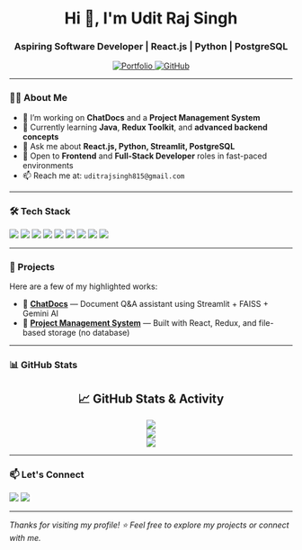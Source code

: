 <h1 align="center">Hi 👋, I'm Udit Raj Singh</h1>

<h3 align="center">Aspiring Software Developer | React.js | Python | PostgreSQL</h3>

<p align="center">
  <a href="https://portfolio-devapp.netlify.app/" target="_blank">
    <img src="https://img.shields.io/badge/Portfolio-%23000000.svg?&style=for-the-badge&logo=firefox&logoColor=white" alt="Portfolio"/>
  </a>
  <a href="https://github.com/uditthakur2001" target="_blank">
    <img src="https://img.shields.io/badge/GitHub-%2312100E.svg?&style=for-the-badge&logo=github&logoColor=white" alt="GitHub"/>
  </a>
</p>

---

### 👨‍💻 About Me

- 🔭 I’m working on **ChatDocs** and a **Project Management System**
- 🌱 Currently learning **Java**, **Redux Toolkit**, and **advanced backend concepts**
- 💬 Ask me about **React.js, Python, Streamlit, PostgreSQL**
- 💼 Open to **Frontend** and **Full-Stack Developer** roles in fast-paced environments
- 📫 Reach me at: `uditrajsingh815@gmail.com`

---

### 🛠️ Tech Stack

<p align="left">
  <img src="https://img.shields.io/badge/HTML-E34F26?style=for-the-badge&logo=html5&logoColor=white"/>
  <img src="https://img.shields.io/badge/CSS-1572B6?style=for-the-badge&logo=css3&logoColor=white"/>
  <img src="https://img.shields.io/badge/JavaScript-F7DF1E?style=for-the-badge&logo=javascript&logoColor=black"/>
  <img src="https://img.shields.io/badge/React-20232A?style=for-the-badge&logo=react&logoColor=61DAFB"/>
  <img src="https://img.shields.io/badge/Redux-764ABC?style=for-the-badge&logo=redux&logoColor=white"/>
  <img src="https://img.shields.io/badge/Python-3776AB?style=for-the-badge&logo=python&logoColor=white"/>
  <img src="https://img.shields.io/badge/PostgreSQL-4169E1?style=for-the-badge&logo=postgresql&logoColor=white"/>
  <img src="https://img.shields.io/badge/Streamlit-FF4B4B?style=for-the-badge&logo=streamlit&logoColor=white"/>
  <img src="https://img.shields.io/badge/Java-007396?style=for-the-badge&logo=java&logoColor=white"/>
</p>

---

### 🚀 Projects

Here are a few of my highlighted works:

- 💬 [**ChatDocs**](https://chatdocs-ai.streamlit.app/) — Document Q&A assistant using Streamlit + FAISS + Gemini AI  
- 📁 [**Project Management System**](https://project-management-udit.netlify.app/) — Built with React, Redux, and file-based storage (no database)

---

### 📊 GitHub Stats

<h2 align="center">📈 GitHub Stats & Activity</h2>

<p align="center">
  <img src="https://github-readme-stats.vercel.app/api?username=uditthakur2001&show_icons=true&theme=react&hide_border=true" />
  <br />
  <img src="https://github-readme-streak-stats.herokuapp.com/?user=uditthakur2001&theme=react&hide_border=true" />
  <br />
  <img src="https://github-readme-stats.vercel.app/api/top-langs/?username=uditthakur2001&layout=compact&theme=react&hide_border=true" />
</p>


---

### 📫 Let's Connect

<p align="left">
  <a href="mailto:uditrajsingh815@gmail.com"><img src="https://img.shields.io/badge/Gmail-D14836?style=for-the-badge&logo=gmail&logoColor=white"></a>
  <a href="https://www.linkedin.com/in/uditthakur2001/"><img src="https://img.shields.io/badge/LinkedIn-blue?style=for-the-badge&logo=linkedin&logoColor=white"></a>
</p>

---

_Thanks for visiting my profile! ⭐ Feel free to explore my projects or connect with me._

